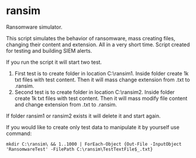 # ransim
Ransomware simulator. 


This script simulates the behavior of ransomware, mass creating files, changing their content and extension. All in a very short time. Script created for testing and building SIEM alerts.


If you run the script it will start two test.
1. First test is to create folder in location C:\ransim1. Inside folder create 1k txt files with test content. Then it will mass change extension from .txt to .ransim.
2. Second test is to create folder in location C:\ransim2. Inside folder create 1k txt files with test content. Then it will mass modify file content and change extension from .txt to .ransim.


If folder ransim1 or ransim2 exists it will delete it and start again.


If you would like to create only test data to manipulate it by yourself use command:

```mkdir C:\ransim\ && 1..1000 | ForEach-Object {Out-File -InputObject 'RansomwareTest' -FilePath C:\ransim\TestTextFile$_.txt}```
